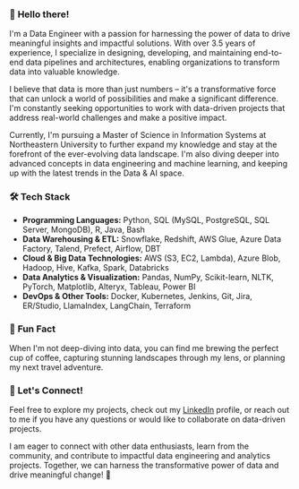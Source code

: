 ### 👋 **Hello there!**

I'm a Data Engineer with a passion for harnessing the power of data to drive meaningful insights and impactful solutions. With over 3.5 years of experience, I specialize in designing, developing, and maintaining end-to-end data pipelines and architectures, enabling organizations to transform data into valuable knowledge.

I believe that data is more than just numbers – it's a transformative force that can unlock a world of possibilities and make a significant difference. I'm constantly seeking opportunities to work with data-driven projects that address real-world challenges and make a positive impact.

Currently, I'm pursuing a Master of Science in Information Systems at Northeastern University to further expand my knowledge and stay at the forefront of the ever-evolving data landscape. I'm also diving deeper into advanced concepts in data engineering and machine learning, and keeping up with the latest trends in the Data & AI space.

### 🛠️ **Tech Stack**

- **Programming Languages:** Python, SQL (MySQL, PostgreSQL, SQL Server, MongoDB), R, Java, Bash
- **Data Warehousing & ETL:** Snowflake, Redshift, AWS Glue, Azure Data Factory, Talend, Prefect, Airflow, DBT
- **Cloud & Big Data Technologies:** AWS (S3, EC2, Lambda), Azure Blob, Hadoop, Hive, Kafka, Spark, Databricks
- **Data Analytics & Visualization:** Pandas, NumPy, Scikit-learn, NLTK, PyTorch, Matplotlib, Alteryx, Tableau, Power BI
- **DevOps & Other Tools:** Docker, Kubernetes, Jenkins, Git, Jira, ER/Studio, LlamaIndex, LangChain, Terraform

### 🎉 **Fun Fact**

When I'm not deep-diving into data, you can find me brewing the perfect cup of coffee, capturing stunning landscapes through my lens, or planning my next travel adventure.

### 🔗 **Let's Connect!**

Feel free to explore my projects, check out my [LinkedIn](https://www.linkedin.com/in/p-nishanth) profile, or reach out to me if you have any questions or would like to collaborate on data-driven projects.

I am eager to connect with other data enthusiasts, learn from the community, and contribute to impactful data engineering and analytics projects. Together, we can harness the transformative power of data and drive meaningful change! 🚀

<!--
# Hi there, I'm Nishanth Prasath! 👋

I'm a Software Engineer with a passion for data engineering and analytics. With over 3.5 years of experience, I've honed my skills in designing, developing, and maintaining end-to-end data pipelines and architectures. I believe that data is more than just numbers – it's a transformative force that can unlock a world of possibilities and make a significant impact.

I'm currently pursuing a Master of Science in Information Systems at Northeastern University to further expand my knowledge and stay at the forefront of the ever-evolving data landscape.

## 🛠️ Tech Stack

- **Programming Languages:** Python, SQL (MySQL, PostgreSQL, SQL Server, MongoDB), R, Java, Bash
- **Data Warehousing & ETL:** Snowflake, Redshift, AWS Glue, Azure Data Factory, Talend, Prefect, Airflow, DBT
- **Cloud & Big Data Technologies:** AWS (S3, EC2, Lambda), Azure Blob, Hadoop, Hive, Kafka, Spark, Databricks
- **Data Analytics & Visualization:** Pandas, NumPy, Scikit-learn, NLTK, PyTorch, Matplotlib, Alteryx, Tableau, Power BI
- **DevOps & Other Tools:** Docker, Kubernetes, Jenkins, Git, Jira, ER/Studio, LlamaIndex, LangChain, Terraform

## 🌱 What I'm Learning 

I'm currently diving deeper into advanced concepts in data engineering and machine learning, and keeping up with the latest trends in the Data & AI space.

## 📫 Reach Out!

I'm always on the lookout for exciting projects that leverage data-driven solutions to tackle real-world challenges. Feel free to connect with me or discuss potential collaborations. You can reach me at prasath.n@northeastern.edu or on [LinkedIn](https://www.linkedin.com/in/p-nishanth). Let's innovate together!

-->
<!--
### Hi there 👋

**NishanthPrasath/NishanthPrasath** is a ✨ _special_ ✨ repository because its `README.md` (this file) appears on your GitHub profile.

Here are some ideas to get you started:

- 🔭 I’m currently working on ...
- 🌱 I’m currently learning ...
- 👯 I’m looking to collaborate on ...
- 🤔 I’m looking for help with ...
- 💬 Ask me about ...
- 📫 How to reach me: ...
- 😄 Pronouns: ...
- ⚡ Fun fact: ...

## 👯 Let's Collaborate!

I'm always on the lookout for exciting projects that leverage data-driven solutions to tackle real-world challenges. Let's innovate together!

## 📄 Check Out My Resume

Curious about my professional journey? You can find my detailed resume [here](https://drive.google.com/file/d/1A2j9BZnDvZi9Jl2F5mAvWdReX9D0IbZD/view?usp=sharing).
-->
